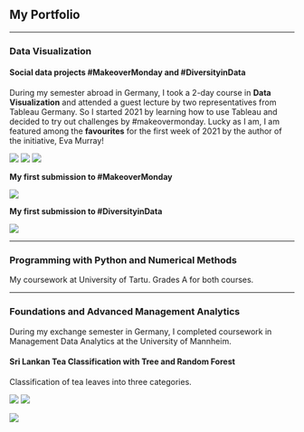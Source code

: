 ## My Portfolio

--- 

### Data Visualization

#### Social data projects #MakeoverMonday and #DiversityinData
During my semester abroad in Germany, I took a 2-day course in **Data Visualization** and attended a guest lecture by two representatives from Tableau Germany. So I started 2021 by learning how to use Tableau and decided to try out challenges by #makeovermonday. Lucky as I am, I am featured among the **favourites** for the first week of 2021 by the author of the initiative, Eva Murray!

[![](https://img.shields.io/badge/Twitter-Zoe_Tran-color?logo=Twitter)](https://twitter.com/ZoeTran01)
[![](https://img.shields.io/badge/Tableau-Public_profile-color?logo=Tableau)](https://public.tableau.com/profile/diep.tran.ngoc#!/)
[![](https://img.shields.io/badge/Youtube-Comment-color?logo=Youtube)](https://youtu.be/qAenJZrvQ70?t=635)

**My first submission to #MakeoverMonday**

![](https://user-images.githubusercontent.com/59410249/104107372-ec321800-52bb-11eb-828d-3fa7c9fa8a27.PNG)

**My first submission to #DiversityinData**

![](https://user-images.githubusercontent.com/59410249/104107374-ee947200-52bb-11eb-973a-7a864b9353d0.PNG)

---

### Programming with Python and Numerical Methods
My coursework at University of Tartu. Grades A for both courses.

---

### Foundations and Advanced Management Analytics
During my exchange semester in Germany, I completed coursework in Management Data Analytics at the University of Mannheim.

#### Sri Lankan Tea Classification with Tree and Random Forest
Classification of tea leaves into three categories.

[![](https://img.shields.io/badge/Slides-Inferences-color?logo=Slides)](https://docs.google.com/presentation/d/1VFXGNgJ78ES0TEY4BiuB2hW1WEX1nwjHEDQahjgeiFE/edit?usp=sharing) [![](https://img.shields.io/badge/R-R_File-color?logo=R)](https://github.com/dieptn1610/data-analytics/blob/main/Sri%20Lankan_Tea_Case.R)

![](https://www.comunicaffe.com/wp-content/uploads/2015/02/green-tea-leaves-640x400.jpg)
